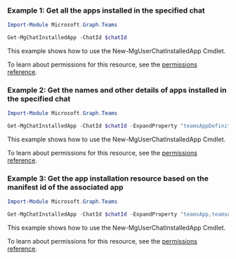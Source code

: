 ### Example 1: Get all the apps installed in the specified chat

```powershellImport-Module Microsoft.Graph.Teams

Get-MgChatInstalledApp -ChatId $chatId
```
This example shows how to use the New-MgUserChatInstalledApp Cmdlet.
To learn about permissions for this resource, see the [permissions reference](/graph/permissions-reference).

### Example 2: Get the names and other details of apps installed in the specified chat

```powershellImport-Module Microsoft.Graph.Teams

Get-MgChatInstalledApp -ChatId $chatId -ExpandProperty "teamsAppDefinition(`$expand=bot)"
```
This example shows how to use the New-MgUserChatInstalledApp Cmdlet.
To learn about permissions for this resource, see the [permissions reference](/graph/permissions-reference).

### Example 3: Get the app installation resource based on the manifest id of the associated app

```powershellImport-Module Microsoft.Graph.Teams

Get-MgChatInstalledApp -ChatId $chatId -ExpandProperty "teamsApp,teamsAppDefinition" -Filter "teamsApp/externalId eq 'cf1ba4c7-f94e-4d80-ba90-5594b641a8ee'"
```
This example shows how to use the New-MgUserChatInstalledApp Cmdlet.
To learn about permissions for this resource, see the [permissions reference](/graph/permissions-reference).

